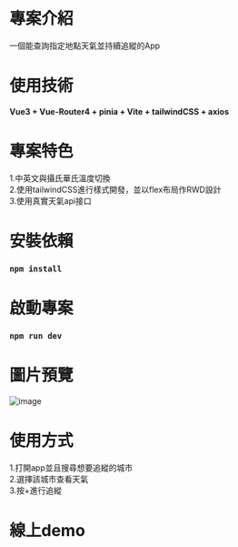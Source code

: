 # 專案介紹
一個能查詢指定地點天氣並持續追縱的App
# 使用技術
**Vue3 + Vue-Router4 + pinia + Vite + tailwindCSS + axios** 
# 專案特色
1.中英文與攝氏華氏溫度切換  
2.使用tailwindCSS進行樣式開發，並以flex布局作RWD設計  
3.使用真實天氣api接口  
# 安裝依賴
### `npm install`
# 啟動專案
### `npm run dev`
# 圖片預覽
![image](https://github.com/user-attachments/assets/23cd6145-a841-47ac-a0bd-7a806a27434b)

# 使用方式
1.打開app並且搜尋想要追縱的城市  
2.選擇該城市查看天氣  
3.按+進行追縱
# 線上demo


